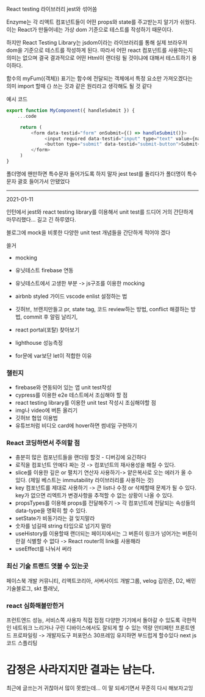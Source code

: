 React testing 라이브러리
jest와 섞어씀

Enzyme는 각 리액트 컴포넌트들이 어떤 props와 state를 
주고받는지 알기가 쉬웠다. 이는 React가 만들어네는 가상 dom
기준으로 테스트를 작성하기 때문이다.

하지만 React Testing Library는 jsdom이라는 라이브러리를 통해
실제 브라우저 dom을 기준으로 테스트를 작성하게 된다.
따라서 어떤 react 컴포넌트를 사용하는지 의미는 없으며
결국 결과적으로 어떤 Html이 랜더링 될 것이냐에 대해서
테스트하기 용이하다.


함수의 myFum({객체}) 표기는
함수에 전달되는 객체에서 특정 요소만 가져오겠다는 의미
import 할때 {} 쓰는 것과 같은 원리라고 생각해도 될 것 같다


예시 코드
```js
export function MyComponent({ handleSubmit }) {
    ...code

     return (
         <form data-testid="form" onSubmit={() => handleSubmit()}>
              <input required data-testid="input" type="text" value={name} onChange={(e) => handleChange(e)}/>
              <button type="submit" data-testid="submit-button">Submit</button>
         </form>
     )
}
```

폴더명에 왠만하면 특수문자 들어가도록 하지 말자
jest test를 돌리다가 폴더명이 특수문자 괄호 들어가서
안됐었다

----
2021-01-11

인턴에서 jest와 react testing library를 이용해서
 unit test를 드디어 거의 간단하게 마무리했다...
길고 긴 하루였다.

블로그에 mock을 비롯한 다양한 unit test 개념들을 간단하게 적어야 겠다

쓸거
* mocking
* 유닛테스트 firebase 연동
* 유닛테스트에서 고생한 부분 -> js구조를 이용한 mocking

* airbnb styled 가이드 vscode enlist 설정하는 법

* 깃허브, 브랜치만들고 pr, state tag, 코드 review하는 방법, 
conflict 해결하는 방법, commit 후 알림 날리기, 

* react portal(포탈) 찾아보기

* lighthouse 성능측정

* for문에 var보단 let이 적합한 이유 

### 챌린지
* firebase와 연동되어 있는 앱 unit test작성
* cypress를 이용한 e2e 테스트에서 조심해야 할 점
* react testing library를 이용한  unit test 작성시 조심해야할 점
* img나 video에 버튼 올리기
* 깃허브 협업 이용법
* 유튜브처럼 비디오 card에 hover하면 썸네일 구현하기 



### React 코딩하면서 주의할 점
- 충분히 많은 컴포넌트들을 랜더링 할것 - 디버깅에 요긴하다
- 로직을 컴포넌트 안에다 짜는 것 -> 컴포넌트의 재사용성을 해칠 수 있다.
- slice를 이용한 깊은 or 펼치기 연산자 사용하기-> 얕은복사로 오는 에러가 올 수 있다.
(제일 베스트는 immutability 라이브러리를 사용하는 것)
- key 컴포넌트를 제대로 사용하기 ->  큰 list나 수정 or 삭제할때 문제가 될 수 있다. key가 없으면 리엑트가 변경사항을 추적할 수 없는 상황이 나올 수 있다.
- propsTypes를 이용해 props를 전달해주기 -> 각 컴포넌트에 전달되는 속성들의 data-type을 명확히 할 수 있다.
- setState가 비동기라는 걸 잊지말라
- 숫자를 넘길때 string 타입으로 넘기지 말라
- useHistory를 이용할때 랜더되는 페이지에서는 그 버튼이 링크가 넘어가는 버튼이란걸
식별할 수 없다 -> React router의 link를 사용해라
- useEffect를 나눠서 써라

### 최신 기술 트랜드 엿볼 수 있는곳 
페이스북 개발 커뮤니티, 리액트코리아, 서버사이드 개발그룹, velog 김민준, D2, 배민 기술블로그, skt 플래닛, 

### react 심화해볼만한거
프런트엔드 성능, 서비스쪽 사용자 직접 접점
다양한 기기에서 돌아갈 수 있도록
극한적인 네트워크 느리거나 구린 디바이스에서도 잘되게 할 수 있는 역량 안티페턴
프론트엔드 프로파일링 -> 개발자도구 퍼포먼스 30프레임 유지하면 부드럽게 할수있다 
next js 코드 스플리팅

# 감정은 사라지지만 결과는 남는다.
최근에 글쓰는거 귀찮아서 많이 못썼는데... 이 말 되세기면서 꾸준히 다시 해보자고잉

